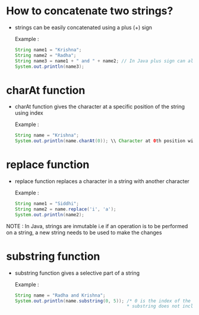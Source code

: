 # How to concatenate two strings? 
- strings can be easily concatenated using a plus (+) sign

  Example : 
  ``` java
  String name1 = "Krishna";
  String name2 = "Radha";
  String name3 = name1 + " and " + name2; // In Java plus sign can also add strings
  System.out.println(name3);

# charAt function
- charAt function gives the character at a specific position of the string using index

  Example :
  ``` java
  String name = "Krishna";
  System.out.println(name.charAt(0)); \\ Character at 0th position will be printed

# replace function
- replace function replaces a character in a string with another character

  Example :
  ``` java
  String name1 = "Siddhi";
  String name2 = name.replace('i', 'a');
  System.out.println(name2);

NOTE : In Java, strings are inmutable i.e if an operation is to be performed on a string, a new string needs to be used to make the changes

# substring function
- substring function gives a selective part of a string

  Example :
  ``` java
  String name = "Radha and Krishna";
  System.out.println(name.substring(0, 5)); /* 0 is the index of the starting letter
                                            * substring does not include the index of the ending letter so an index after is given */
